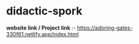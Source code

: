 # didactic-spork

**website link / Project link** :-   https://adoring-gates-330f61.netlify.app/index.html
